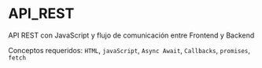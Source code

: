 # API_REST

API REST con JavaScript y flujo de comunicación entre Frontend y Backend

Conceptos requeridos: `HTML`, `javaScript`, `Async Await`, `Callbacks`, `promises`, `fetch`
